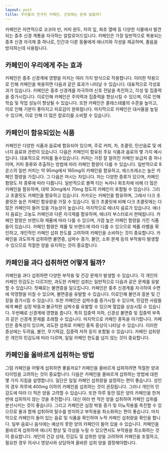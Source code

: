 ```yaml
---
layout: post
title: 우리들의 친구인 카페인, 건강에는 문제 없을까?
---
```


카페인은 자연적으로 코코아 빈, 커피 원두, 차의 잎, 화초 열매 등 다양한 식물에서 발견되는 중추 신경 계통을 자극하는 알칼로이드입니다. 카페인은 가장 일반적으로 복용되는 중추 신경 자극제 중 하나로, 인간과 다른 동물에게 에너지와 각성을 제공하며, 졸음을 방지하는데 사용됩니다.


<h2>카페인이 우리에게 주는 효과</h2>
카페인은 중추 신경계에 영향을 미치는 여러 가지 방식으로 작용합니다. 이러한 작용으로 인해 카페인을 복용하면 다음과 같은 효과가 나타날 수 있습니다. 대표적으로 각성효과가 있습니다. 카페인은 중추 신경계를 자극하여 신호 전달을 촉진하고, 각성 및 집중력을 증가시킵니다. 이로인해 카페인은 주의력과 집중력을 향상시킬 수 있으며, 이로 인해 학습 및 작업 성능이 향상될 수 있습니다. 또한 카페인은 콜레스테롤의 수준을 높이고, 이로 인해 기분이 좋아지고 피로감이 완화됩니다. 마지막으로 카페인은 대사율을 높일 수 있으며, 이로 인해 더 많은 칼로리를 소비할 수 있습니다.


<h2>카페인이 함유되있는 식품</h2>
카페인은 다양한 식품과 음료에 함유되어 있으며, 주로 커피, 차, 초콜릿, 탄산음료 및 에너지 음료와 관련이 있습니다. 다음은 카페인이 함유된 주요 식품과 음료의 몇 가지 예시입니다. 대표적으로 커피를 들수있습니다. 커피는 가장 잘 알려진 카페인 보급처 중 하나이며, 커피 종류와 추출하는 방법에 따라 카페인 함량이 다를 수 있습니다. 일반적으로 8온스의 일반 커피는 약 95mg에서 165mg의 카페인을 함유하고, 에스프레소는 높은 카페인 함량을 가집니다. 그 다음은 마시는 차입니다. 차는 다양한 종류가 있으며, 카페인 함량도 차 종류에 따라 다릅니다. 일반적으로 블랙 티는 녹차나 화초차에 비해 더 많은 카페인을 함유하며, 대략 30mg에서 70mg 정도의 카페인이 포함될 수 있습니다. 그리고 초콜릿도 카페인을 함유하고 있습니다. 카카오는 카페인을 함유하며, 그래서 다크 초콜릿은 높은 카페인 함유량을 가질 수 있습니다. 밀크 초콜릿에 비해 다크 초콜릿에는 더 많은 카페인이 들어 있을 가능성이 높습니다. 마지막으로 에너지 음료가 있습니다. 에너지 음료는 고농도 카페인과 다른 자극제를 함유하며, 에너지 부스터로서 판매됩니다. 카페인 함량은 브랜드와 제품에 따라 다를 수 있으며, 가끔 높은 카페인 함량을 가진 식품들이 있습니다. 카페인 함량은 제품 및 브랜드에 따라 다를 수 있으므로 제품 라벨을 확인하고, 개인적인 카페인 섭취 한도를 고려하여 카페인을 소비하는 것이 중요합니다. 카페인을 과도하게 섭취하면 불면증, 심박수 증가, 불안, 소화 문제 등의 부작용이 발생할 수 있으므로 적절한 양을 유지하는 것이 중요합니다.


<h2>카페인을 과다 섭취하면 어떻게 될까?</h2>
카페인을 과다 섭취하면 다양한 부작용 및 건강 문제가 발생할 수 있습니다. 각 개인의 카페인 민감도는 다르지만, 과도한 카페인 섭취는 일반적으로 다음과 같은 문제를 유발할 수 있습니다. 첫째로는 불면증을 일으킵니다. 카페인은 중추 신경계를 자극하여 수면에 악영향을 미칠 수 있으며, 불면증을 유발할 수 있습니다. 이로인해 불안과 흥분 및 긴장을 증가시킬 수 있습니다. 또한 카페인은 심박수를 증가시킬 수 있으며, 민감한 사람들에게 빠른 심장 박동과 불규칙한 심박수를 유발할 수 있으며 혈압을 상승시킬 수 있습니다. 두번째로 신경계에 영향을 줍니다. 특히 집중력 저하, 신경성 불면증 및 집중력 부족과 같은 신경계 문제를 초래할 수 있습니다. 마지막으로 카페인 중독을 야기합니다. 카페인은 중독성이 있으며, 과도한 섭취로 카페인 중독 증상이 나타날 수 있습니다. 이러한 증상에는 두려움, 불안, 무기력감, 집중력 저하 등이 포함될 수 있습니다. 카페인 섭취량은 개인의 민감도에 따라 다르며, 일일 카페인 한도를 넘지 않는 것이 중요합니다.


<h2>카페인을 올바르게 섭취하는 방법</h2>
그럼 카페인을 어떻게 섭취하면 좋을까요? 카페인을 올바르게 섭취하려면 적절한 양과 타이밍을 고려하는 것이 중요합니다. 다음은 카페인을 올바르게 섭취하는 방법에 대한 몇 가지 지침을 설명합니다. 일단은 일일 카페인 섭취량을 설정하는 편이 좋습니다. 성인의 경우 하루에 400mg 이하의 카페인을 섭취하는 것이 권장됩니다. 그러나 개인의 민감도에 따라 더 적은 양을 고려할 수 있습니다. 또한 하루 동안 많은 양의 카페인을 한꺼번에 섭취하지 않는 것을 추천합니다. 대신 여러 번 작은 양을 섭취하여 카페인 섭취를 분산시키는 것이 좋습니다. 그리고 카페인은 심장 박동 증가 및 이뇨작용를 촉진할 수 있으므로 물과 함께 섭취하여 탈수를 방지하고 부작용을 최소화하는 편이 좋습니다. 마지막으로 카페인이 들어 있는 음료 및 식품을 확인하여 누적 카페인 섭취량을 확인을 합니다. 일부 음료나 음식에는 예상치 못한 양의 카페인이 들어 있을 수 있습니다. 카페인을 올바르게 섭취하여 에너지 향상 및 각성을 누릴 수 있으면서도 부작용을 최소화하는 것이 중요합니다. 개인의 건강 상태, 민감도 및 섭취한 양을 고려하여 카페인을 조절하고, 필요한 경우 의사나 영양사와 상담하여 올바른 섭취 양을 결정해야합니다.